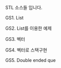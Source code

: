 STL 소스들 입니다.

  GS1. List
  
  GS2. List를 이용한 예제
  
  GS3. 벡터
  
  GS4. 벡터로 스택구현
  
  GS5. Double ended que 
  
  
  
